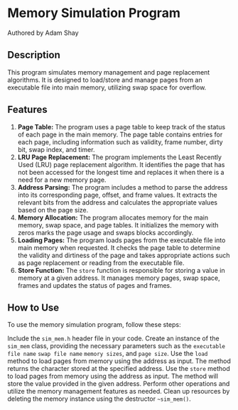 # Memory Simulation Program
Authored by Adam Shay

## Description
This program simulates memory management and page replacement algorithms. 
It is designed to load/store and manage pages from an executable file into main memory, utilizing swap space for overflow.

## Features
1. **Page Table:** The program uses a page table to keep track of the status of each page in the main memory. 
   The page table contains entries for each page, including information such as validity, frame number, dirty bit, swap index, and timer.
2. **LRU Page Replacement:** The program implements the Least Recently Used (LRU) page replacement algorithm. 
   It identifies the page that has not been accessed for the longest time and replaces it when there is a need for a new memory page.
3. **Address Parsing:** The program includes a method to parse the address into its corresponding page, offset, and frame values. 
   It extracts the relevant bits from the address and calculates the appropriate values based on the page size.
4. **Memory Allocation:** The program allocates memory for the main memory, swap space, and page tables. 
   It initializes the memory with zeros marks the page usage and swaps blocks accordingly.
5. **Loading Pages:** The program loads pages from the executable file into main memory when requested. 
   It checks the page table to determine the validity and dirtiness of the page and takes appropriate actions such as page replacement or reading from the executable file.
6. **Store Function:** The `store` function is responsible for storing a value in memory at a given address. 
   It manages memory pages, swap space, frames and updates the status of pages and frames.

## How to Use

To use the memory simulation program, follow these steps:

Include the `sim_mem.h` header file in your code.
Create an instance of the `sim_mem` class, providing the necessary parameters such as the `executable file name` `swap file name` `memory sizes`, and `page size`.
Use the `load` method to load pages from memory using the address as input. The method returns the character stored at the specified address.
Use the `store` method to load pages from memory using the address as input. The method will store the value provided in the given address.
Perform other operations and utilize the memory management features as needed.
Clean up resources by deleting the memory instance using the destructor `~sim_mem()`.
